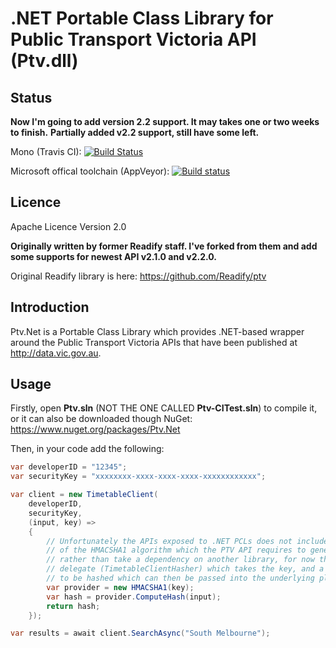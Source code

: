 .NET Portable Class Library for Public Transport Victoria API (Ptv.dll)
=======================================================================

Status
-----

**Now I'm going to add version 2.2 support. It may takes one or two weeks to finish.** 
**Partially added v2.2 support, still have some left.**

Mono (Travis CI): [![Build Status](https://travis-ci.org/huming2207/Ptv.Net.svg?branch=master)](https://travis-ci.org/huming2207/Ptv.Net)

Microsoft offical toolchain (AppVeyor): [![Build status](https://ci.appveyor.com/api/projects/status/hee4cw8oxdjtgpql/branch/master?svg=true)](https://ci.appveyor.com/project/huming2207/ptv-net/branch/master)

Licence
-----

Apache Licence Version 2.0

**Originally written by former Readify staff. I've forked from them and add some supports for newest API v2.1.0 and v2.2.0.**

Original Readify library is here: https://github.com/Readify/ptv

Introduction
-----

Ptv.Net is a Portable Class Library which provides .NET-based wrapper around the Public Transport Victoria APIs that have been published at http://data.vic.gov.au.


Usage
-----

Firstly, open **Ptv.sln** (NOT THE ONE CALLED **Ptv-CITest.sln**) to compile it, 
or it can also be downloaded though NuGet: https://www.nuget.org/packages/Ptv.Net

Then, in your code add the following:

```C#
var developerID = "12345";
var securityKey = "xxxxxxxx-xxxx-xxxx-xxxx-xxxxxxxxxxxx";

var client = new TimetableClient(
    developerID,
    securityKey,
    (input, key) =>
    {
		// Unfortunately the APIs exposed to .NET PCLs does not include an implementation
		// of the HMACSHA1 algorithm which the PTV API requires to generate signatures, so
		// rather than take a dependency on another library, for now the API defines a
		// delegate (TimetableClientHasher) which takes the key, and a sequence of bytes
		// to be hashed which can then be passed into the underlying platforms APIs.
        var provider = new HMACSHA1(key);
        var hash = provider.ComputeHash(input);
        return hash;
    });

var results = await client.SearchAsync("South Melbourne");
```


